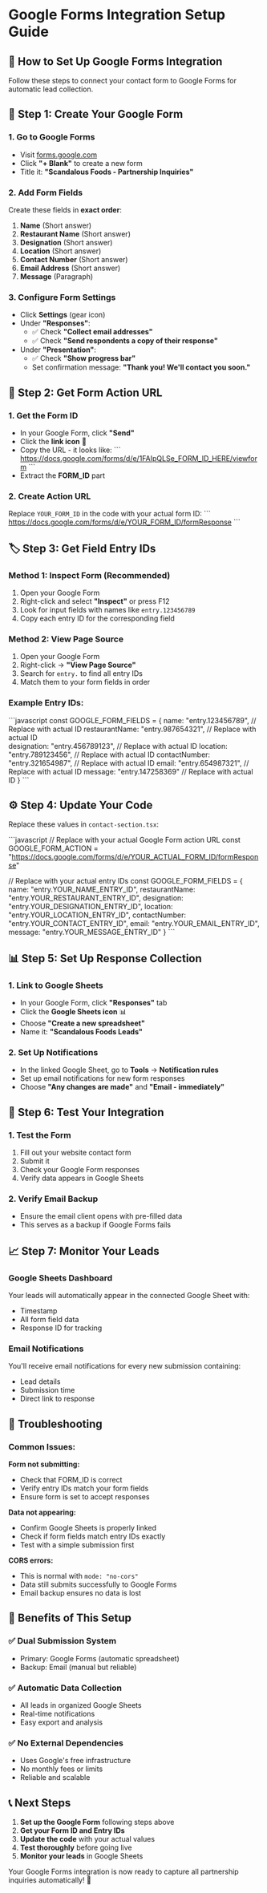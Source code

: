 # Google Forms Integration Setup Guide

## 🎯 How to Set Up Google Forms Integration

Follow these steps to connect your contact form to Google Forms for automatic lead collection.

## 📝 Step 1: Create Your Google Form

### 1. Go to Google Forms
- Visit [forms.google.com](https://forms.google.com)
- Click **"+ Blank"** to create a new form
- Title it: **"Scandalous Foods - Partnership Inquiries"**

### 2. Add Form Fields
Create these fields in **exact order**:

1. **Name** (Short answer)
2. **Restaurant Name** (Short answer)  
3. **Designation** (Short answer)
4. **Location** (Short answer)
5. **Contact Number** (Short answer)
6. **Email Address** (Short answer)
7. **Message** (Paragraph)

### 3. Configure Form Settings
- Click **Settings** (gear icon)
- Under **"Responses"**:
  - ✅ Check **"Collect email addresses"**
  - ✅ Check **"Send respondents a copy of their response"**
- Under **"Presentation"**:
  - ✅ Check **"Show progress bar"**
  - Set confirmation message: **"Thank you! We'll contact you soon."**

## 🔗 Step 2: Get Form Action URL

### 1. Get the Form ID
- In your Google Form, click **"Send"**
- Click the **link icon** 🔗
- Copy the URL - it looks like:
  \`\`\`
  https://docs.google.com/forms/d/e/1FAIpQLSe_FORM_ID_HERE/viewform
  \`\`\`
- Extract the **FORM_ID** part

### 2. Create Action URL
Replace `YOUR_FORM_ID` in the code with your actual form ID:
\`\`\`
https://docs.google.com/forms/d/e/YOUR_FORM_ID/formResponse
\`\`\`

## 🏷️ Step 3: Get Field Entry IDs

### Method 1: Inspect Form (Recommended)
1. Open your Google Form
2. Right-click and select **"Inspect"** or press F12
3. Look for input fields with names like `entry.123456789`
4. Copy each entry ID for the corresponding field

### Method 2: View Page Source
1. Open your Google Form
2. Right-click → **"View Page Source"**
3. Search for `entry.` to find all entry IDs
4. Match them to your form fields in order

### Example Entry IDs:
\`\`\`javascript
const GOOGLE_FORM_FIELDS = {
  name: "entry.123456789",           // Replace with actual ID
  restaurantName: "entry.987654321", // Replace with actual ID  
  designation: "entry.456789123",    // Replace with actual ID
  location: "entry.789123456",       // Replace with actual ID
  contactNumber: "entry.321654987",  // Replace with actual ID
  email: "entry.654987321",          // Replace with actual ID
  message: "entry.147258369"         // Replace with actual ID
}
\`\`\`

## ⚙️ Step 4: Update Your Code

Replace these values in `contact-section.tsx`:

\`\`\`javascript
// Replace with your actual Google Form action URL
const GOOGLE_FORM_ACTION = "https://docs.google.com/forms/d/e/YOUR_ACTUAL_FORM_ID/formResponse"

// Replace with your actual entry IDs
const GOOGLE_FORM_FIELDS = {
  name: "entry.YOUR_NAME_ENTRY_ID",
  restaurantName: "entry.YOUR_RESTAURANT_ENTRY_ID", 
  designation: "entry.YOUR_DESIGNATION_ENTRY_ID",
  location: "entry.YOUR_LOCATION_ENTRY_ID",
  contactNumber: "entry.YOUR_CONTACT_ENTRY_ID",
  email: "entry.YOUR_EMAIL_ENTRY_ID",
  message: "entry.YOUR_MESSAGE_ENTRY_ID"
}
\`\`\`

## 📊 Step 5: Set Up Response Collection

### 1. Link to Google Sheets
- In your Google Form, click **"Responses"** tab
- Click the **Google Sheets icon** 📊
- Choose **"Create a new spreadsheet"**
- Name it: **"Scandalous Foods Leads"**

### 2. Set Up Notifications
- In the linked Google Sheet, go to **Tools** → **Notification rules**
- Set up email notifications for new form responses
- Choose **"Any changes are made"** and **"Email - immediately"**

## 🎯 Step 6: Test Your Integration

### 1. Test the Form
1. Fill out your website contact form
2. Submit it
3. Check your Google Form responses
4. Verify data appears in Google Sheets

### 2. Verify Email Backup
- Ensure the email client opens with pre-filled data
- This serves as a backup if Google Forms fails

## 📈 Step 7: Monitor Your Leads

### Google Sheets Dashboard
Your leads will automatically appear in the connected Google Sheet with:
- Timestamp
- All form field data
- Response ID for tracking

### Email Notifications
You'll receive email notifications for every new submission containing:
- Lead details
- Submission time
- Direct link to response

## 🔧 Troubleshooting

### Common Issues:

**Form not submitting:**
- Check that FORM_ID is correct
- Verify entry IDs match your form fields
- Ensure form is set to accept responses

**Data not appearing:**
- Confirm Google Sheets is properly linked
- Check if form fields match entry IDs exactly
- Test with a simple submission first

**CORS errors:**
- This is normal with `mode: "no-cors"`
- Data still submits successfully to Google Forms
- Email backup ensures no data is lost

## 🚀 Benefits of This Setup

### ✅ **Dual Submission System**
- Primary: Google Forms (automatic spreadsheet)
- Backup: Email (manual but reliable)

### ✅ **Automatic Data Collection**
- All leads in organized Google Sheets
- Real-time notifications
- Easy export and analysis

### ✅ **No External Dependencies**
- Uses Google's free infrastructure
- No monthly fees or limits
- Reliable and scalable

## 📞 Next Steps

1. **Set up the Google Form** following steps above
2. **Get your Form ID and Entry IDs**
3. **Update the code** with your actual values
4. **Test thoroughly** before going live
5. **Monitor your leads** in Google Sheets

Your Google Forms integration is now ready to capture all partnership inquiries automatically! 🎉
